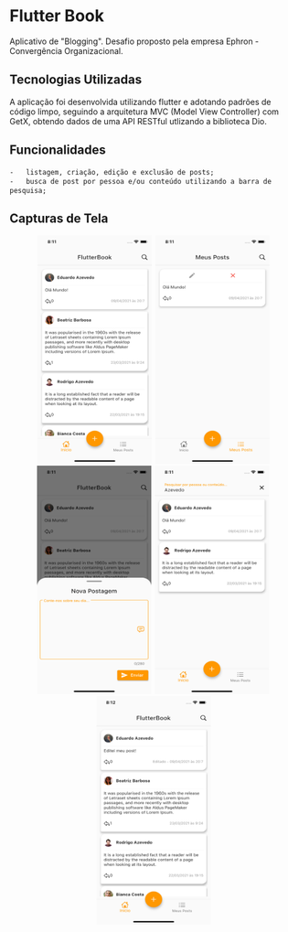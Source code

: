 # Flutter Book

Aplicativo de "Blogging". Desafio proposto pela empresa Ephron - Convergência Organizacional.

## Tecnologias Utilizadas

A aplicação foi desenvolvida utilizando flutter e adotando padrões de código limpo, seguindo a arquitetura MVC (Model View Controller) com GetX, obtendo dados de uma API RESTful utlizando a biblioteca Dio.

## Funcionalidades

    -   listagem, criação, edição e exclusão de posts;
    -   busca de post por pessoa e/ou conteúdo utilizando a barra de pesquisa;

## Capturas de Tela

<div align="center">
	<img width="200" height="400" src="./screenshots/home.png" alt="Início"/>
    <span style="padding-left:2px"></span>
    <img width="200" height="400" src="./screenshots/my_posts.png" alt="Meus Posts"/>
</div>
<div align="center">
    <img width="200" height="400" src="./screenshots/new_post.png" alt="Nova Postagem"/>
    <span style="padding-left:2px"></span>
    <img width="200" height="400" src="./screenshots/searching.png" alt="Meus Posts"/>
    <span style="padding-left:2px"></span>
    <img width="200" height="400" src="./screenshots/home_edited.png" alt="Nova Postagem"/>
</div>